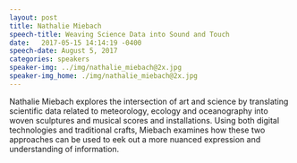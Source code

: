 ```yaml
---
layout: post
title: Nathalie Miebach
speech-title: Weaving Science Data into Sound and Touch
date:   2017-05-15 14:14:19 -0400
speech-date: August 5, 2017
categories: speakers
speaker-img: ../img/nathalie_miebach@2x.jpg
speaker-img_home: ./img/nathalie_miebach@2x.jpg
---
```

Nathalie Miebach explores the intersection of art and science by translating scientific data related to meteorology, ecology and oceanography into woven sculptures and musical scores and installations. Using both digital technologies and traditional crafts, Miebach examines how these two approaches can be used to eek out a more nuanced expression and understanding of information.
